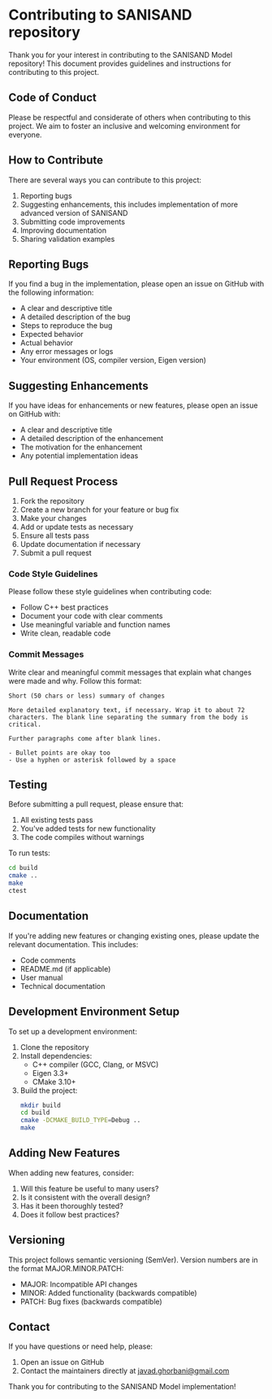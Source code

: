 # Contributing to SANISAND repository

Thank you for your interest in contributing to the SANISAND Model repository! This document provides guidelines and instructions for contributing to this project.

## Code of Conduct

Please be respectful and considerate of others when contributing to this project. We aim to foster an inclusive and welcoming environment for everyone.

## How to Contribute

There are several ways you can contribute to this project:

1. Reporting bugs
2. Suggesting enhancements, this includes implementation of more advanced version of SANISAND
3. Submitting code improvements
4. Improving documentation
5. Sharing validation examples

## Reporting Bugs

If you find a bug in the implementation, please open an issue on GitHub with the following information:

- A clear and descriptive title
- A detailed description of the bug
- Steps to reproduce the bug
- Expected behavior
- Actual behavior
- Any error messages or logs
- Your environment (OS, compiler version, Eigen version)

## Suggesting Enhancements

If you have ideas for enhancements or new features, please open an issue on GitHub with:

- A clear and descriptive title
- A detailed description of the enhancement
- The motivation for the enhancement
- Any potential implementation ideas

## Pull Request Process

1. Fork the repository
2. Create a new branch for your feature or bug fix
3. Make your changes
4. Add or update tests as necessary
5. Ensure all tests pass
6. Update documentation if necessary
7. Submit a pull request

### Code Style Guidelines

Please follow these style guidelines when contributing code:

- Follow C++ best practices
- Document your code with clear comments
- Use meaningful variable and function names
- Write clean, readable code

### Commit Messages

Write clear and meaningful commit messages that explain what changes were made and why. Follow this format:

```
Short (50 chars or less) summary of changes

More detailed explanatory text, if necessary. Wrap it to about 72
characters. The blank line separating the summary from the body is
critical.

Further paragraphs come after blank lines.

- Bullet points are okay too
- Use a hyphen or asterisk followed by a space
```

## Testing

Before submitting a pull request, please ensure that:

1. All existing tests pass
2. You've added tests for new functionality
3. The code compiles without warnings

To run tests:

```bash
cd build
cmake ..
make
ctest
```

## Documentation

If you're adding new features or changing existing ones, please update the relevant documentation. This includes:

- Code comments
- README.md (if applicable)
- User manual
- Technical documentation

## Development Environment Setup

To set up a development environment:

1. Clone the repository
2. Install dependencies:
   - C++ compiler (GCC, Clang, or MSVC)
   - Eigen 3.3+
   - CMake 3.10+
3. Build the project:
   ```bash
   mkdir build
   cd build
   cmake -DCMAKE_BUILD_TYPE=Debug ..
   make
   ```

## Adding New Features

When adding new features, consider:

1. Will this feature be useful to many users?
2. Is it consistent with the overall design?
3. Has it been thoroughly tested?
4. Does it follow best practices?

## Versioning

This project follows semantic versioning (SemVer). Version numbers are in the format MAJOR.MINOR.PATCH:

- MAJOR: Incompatible API changes
- MINOR: Added functionality (backwards compatible)
- PATCH: Bug fixes (backwards compatible)

## Contact

If you have questions or need help, please:

1. Open an issue on GitHub
2. Contact the maintainers directly at javad.ghorbani@gmail.com

Thank you for contributing to the SANISAND Model implementation!
